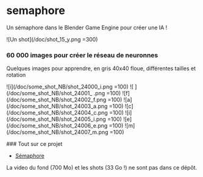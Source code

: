 # semaphore

Un sémaphore dans le Blender Game Engine pour créer une IA !

![Un shot](/doc/shot_15_y.png =300)

### 60 000 images pour créer le réseau de neuronnes

Quelques images pour apprendre, en gris 40x40 floue, différentes tailles et rotation

![i](/doc/some_shot_NB/shot_24000_i.png =100)
![ ](/doc/some_shot_NB/shot_24001_ .png =100)
![f](/doc/some_shot_NB/shot_24002_f.png =100)
![a](/doc/some_shot_NB/shot_24003_a.png =100)
![c](/doc/some_shot_NB/shot_24004_c.png =100)
![i](/doc/some_shot_NB/shot_24005_i.png =100)
![e](/doc/some_shot_NB/shot_24006_e.png =100)
![m](/doc/some_shot_NB/shot_24007_m.png =100)


### Tout sur ce projet
* [Sémaphore](https://ressources.labomedia.org/jeu_du_semaphore_dans_le_blender_game_engine)

La video du fond (700 Mo) et les shots (33 Go !) ne sont pas dans ce dépôt.
